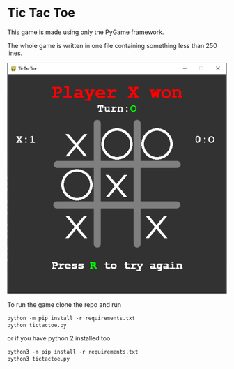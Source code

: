 # Tic Tac Toe
This game is made using only the PyGame framework.  

The whole game is written in one file containing something less than 250 lines.

![](banner.png)

To run the game clone the repo and run  

```
python -m pip install -r requirements.txt 
python tictactoe.py
```
  
or if you have python 2 installed too  
```
python3 -m pip install -r requirements.txt 
python3 tictactoe.py
```